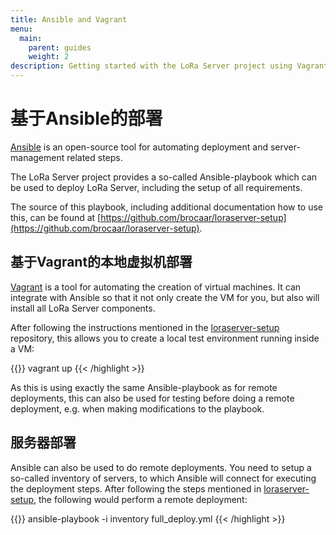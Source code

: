 ```yaml
---
title: Ansible and Vagrant
menu:
  main:
    parent: guides
    weight: 2
description: Getting started with the LoRa Server project using Vagrant and / or Ansible.
---
```


# 基于Ansible的部署

[Ansible](https://docs.ansible.com/) is an open-source tool for automating
deployment and server-management related steps.

The LoRa Server project provides a so-called Ansible-playbook which can be
used to deploy LoRa Server, including the setup of all requirements.

The source of this playbook, including additional documentation how to
use this, can be found at [https://github.com/brocaar/loraserver-setup](https://github.com/brocaar/loraserver-setup).

## 基于Vagrant的本地虚拟机部署

[Vagrant](https://www.vagrantup.com/) is a tool for automating the creation
of virtual machines. It can integrate with Ansible so that it not only create
the VM for you, but also will install all LoRa Server components.

After following the instructions mentioned in the [loraserver-setup](https://github.com/brocaar/loraserver-setup)
repository, this allows you to create a local test environment running
inside a VM:

{{<highlight bash>}}
vagrant up
{{< /highlight >}}

As this is using exactly the same Ansible-playbook as for remote deployments,
this can also be used for testing before doing a remote deployment, e.g.
when making modifications to the playbook.

## 服务器部署

Ansible can also be used to do remote deployments. You need to setup a
so-called inventory of servers, to which Ansible will connect for executing
the deployment steps. After following the steps mentioned in
[loraserver-setup](https://github.com/brocaar/loraserver-setup), the following
would perform a remote deployment:

{{<highlight bash>}}
ansible-playbook -i inventory full_deploy.yml
{{< /highlight >}}